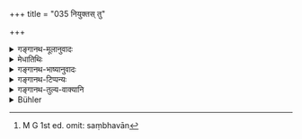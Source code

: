+++
title = "035 नियुक्तस् तु"

+++

<details><summary>गङ्गानथ-मूलानुवादः</summary>

But when invited according to law, if a man does not e at meat, he becomes, after death, a beast, during twenty- one births.—(35)
</details>

<details><summary>मेधातिथिः</summary>

संभवान्[^१०३] जन्मानि । अवश्यं प्राणात्ययसंभवे देवार्चनं यो न करोति अथ च मांसम् अश्नाति स दुष्यत्य् एव ॥ ५.३५ ॥


[^१०३]:
     M G 1st ed. omit: saṃbhavān
</details>

<details><summary>गङ्गानथ-भाष्यानुवादः</summary>

‘*Sambhava*’ stands for *janma*, *birth*.

Except when there is danger to life through hunger, if a man does not worship the Gods, and yet eats meat, he certainly incurs sin.—(35)
</details>

<details><summary>गङ्गानथ-टिप्पन्यः</summary>

This verse is quoted in *Aparārka* (p. 251), which explains ‘*niyuktaḥ*’ as ‘invited, at a sacrifice to the gods or at a Śrāddha’;—in *Mitākṣarā* (on 1.179) to the effect that one must eat meat when iṅvited to a Śrāddha;—in

*Nirṇayasindhu* (p. 294) as setting forth the sinfulness of not eating
the meat duly offered;—in *Vīramitrodaya* (Āhnika, p. 530), which explains ‘*sambhavān*’ as ‘births’;—in *Smṛtitattva* (p. 449);—in
*Hemādri* (Śrāddha, p. 577);—and in *Prāyaścittaviveka* (p. 279), which
remarks that this refers to such meat as is not forbidden.
</details>

<details><summary>गङ्गानथ-तुल्य-वाक्यानि</summary>

Vaśiṣṭha (11.34).—‘An ascetic who, invited to dine at a sacrifice to Pitṛs or to gods, refuses meat, shall go to hell.’

*Yama* (Aparārka, p. 251).—‘The man who, invited to a Śrāddha or to a
sacrifice to the gods, refuses meat, shall go to hell, etc.’

*Hārita and Śātātapa* (Vīramitrodaya-Āhnika, p. 530).—‘If one, invited
to a Śrāddha, does not eat meat, one goes to hell...’
</details>

<details><summary>Bühler</summary>

035	But a man who, being duly engaged (to officiate or to dine at a sacred rite), refuses to eat meat, becomes after death an animal during twenty-one existences.
</details>
